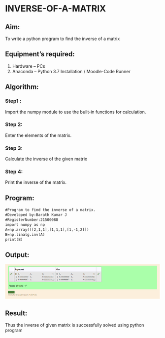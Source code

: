 # INVERSE-OF-A-MATRIX
## Aim:
To write a python program to find the inverse of a matrix
## Equipment’s required:
1. 	Hardware – PCs
2. 	Anaconda – Python 3.7 Installation / Moodle-Code Runner
## Algorithm:
### Step1 : 
Import the numpy module to use the built-in functions for calculation.
### Step 2: 
Enter the elements of the matrix.
### Step 3: 
Calculate the inverse of the given matrix
### Step 4: 
Print the inverse of the matrix.
## Program:
~~~
#Program to find the inverse of a matrix.
#Developed by:Barath Kumar J
#RegisterNumber:21500088
import numpy as np
A=np.array([[2,1,1],[1,1,1],[1,-1,2]])
B=np.linalg.inv(A)
print(B)
~~~
## Output:
![OUTPUT](2.PNG)
## Result:
Thus the inverse of given matrix is successfully solved using python program

